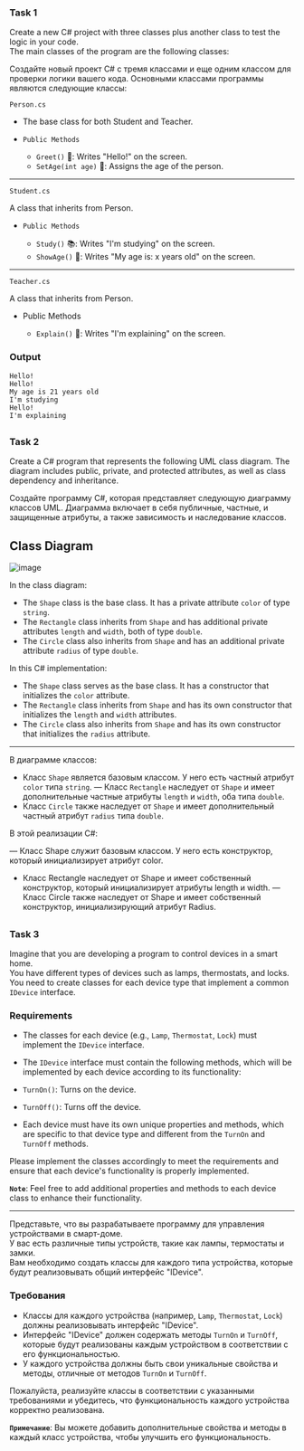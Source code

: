 
### Task 1 

Create a new C# project with three classes plus another class to test the logic in your code.                                   
The main classes of the program are the following classes:      

Создайте новый проект C# с тремя классами и еще одним классом для проверки логики вашего кода.
Основными классами программы являются следующие классы:

`Person.cs`
 
- The base class for both Student and Teacher.

- `Public Methods`

    - `Greet()` 🌟: Writes "Hello!" on the screen.
    - `SetAge(int age)` 📅: Assigns the age of the person.

---

`Student.cs`

A class that inherits from Person.

- `Public Methods`

    - `Study()` 📚: Writes "I'm studying" on the screen.
    - `ShowAge()` 🔢: Writes "My age is: x years old" on the screen.

--- 

`Teacher.cs`

A class that inherits from Person.

- Public Methods

    - `Explain()` 📝: Writes "I'm explaining" on the screen.

### Output

```
Hello!
Hello!
My age is 21 years old
I'm studying
Hello!
I'm explaining
```

##

### Task 2

Create a C# program that represents the following UML class diagram. The diagram includes public, private, and protected attributes, as well as class dependency and inheritance.      

Создайте программу C#, которая представляет следующую диаграмму классов UML. Диаграмма включает в себя публичные, частные,
и защищенные атрибуты, а также зависимость и наследование классов.

## Class Diagram

![image](./Images/Screenshot_1.jpg)


In the class diagram:

- The `Shape` class is the base class. It has a private attribute `color` of type `string`.
- The `Rectangle` class inherits from `Shape` and has additional private attributes `length` and `width`, both of type `double`.
- The `Circle` class also inherits from `Shape` and has an additional private attribute `radius` of type `double`.


In this C# implementation:

- The `Shape` class serves as the base class. It has a constructor that initializes the `color` attribute.
- The `Rectangle` class inherits from `Shape` and has its own constructor that initializes the `length` and `width` attributes.
- The `Circle` class also inherits from `Shape` and has its own constructor that initializes the `radius` attribute.

---

В диаграмме классов:

- Класс `Shape` является базовым классом. У него есть частный атрибут `color` типа `string`.
— Класс `Rectangle` наследует от `Shape` и имеет дополнительные частные атрибуты `length` и `width`, оба типа `double`.
- Класс `Circle` также наследует от `Shape` и имеет дополнительный частный атрибут `radius` типа `double`.


В этой реализации С#:

— Класс Shape служит базовым классом. У него есть конструктор, который инициализирует атрибут color.
- Класс Rectangle наследует от Shape и имеет собственный конструктор, который инициализирует атрибуты length и width.
— Класс Circle также наследует от Shape и имеет собственный конструктор, инициализирующий атрибут Radius.

##

### Task 3

Imagine that you are developing a program to control devices in a smart home.                                        
You have different types of devices such as lamps, thermostats, and locks.                                                  
You need to create classes for each device type that implement a common `IDevice` interface.                          

### Requirements

- The classes for each device (e.g., `Lamp`, `Thermostat`, `Lock`) must implement the `IDevice` interface.

- The `IDevice` interface must contain the following methods, which will be implemented by each device according to its functionality:

- `TurnOn()`: Turns on the device.
- `TurnOff()`: Turns off the device.

- Each device must have its own unique properties and methods, which are specific to that device type and different from the `TurnOn` and `TurnOff` methods.

Please implement the classes accordingly to meet the requirements and ensure that each device's functionality is properly implemented.

**`Note`**: Feel free to add additional properties and methods to each device class to enhance their functionality.

---

Представьте, что вы разрабатываете программу для управления устройствами в смарт-доме.                                              
У вас есть различные типы устройств, такие как лампы, термостаты и замки.                                                           
Вам необходимо создать классы для каждого типа устройства, которые будут реализовывать общий интерфейс "IDevice".                                  

### Требования
- Классы для каждого устройства (например, `Lamp`, `Thermostat`, `Lock`) должны реализовывать интерфейс "IDevice".                                           
- Интерфейс "IDevice" должен содержать методы `TurnOn` и `TurnOff`, которые будут реализованы каждым устройством в соответствии с его функциональностью.                 
- У каждого устройства должны быть свои уникальные свойства и методы, отличные от методов `TurnOn` и `TurnOff`.                                   

Пожалуйста, реализуйте классы в соответствии с указанными требованиями и убедитесь, что функциональность каждого устройства корректно реализована.

**`Примечание`**: Вы можете добавить дополнительные свойства и методы в каждый класс устройства, чтобы улучшить его функциональность.

                       


